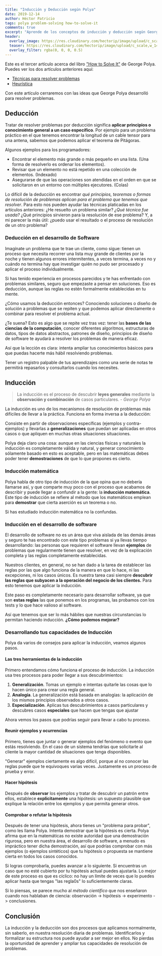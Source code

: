 ```yaml
---
title: "Inducción y Deducción según Polya"
date: 2019-12-14
author: Héctor Patricio
tags: polya problem-solving how-to-solve-it
comments: true
excerpt: "Aprende de los conceptos de inducción y deducción según George Polya los explica en How to Solve It"
header:
  overlay_image: https://res.cloudinary.com/hectorip/image/upload/c_scale,w_1400/v1575746191/verne-ho-0LAJfSNa-xQ-unsplash_prh7gv.jpg
  teaser: https://res.cloudinary.com/hectorip/image/upload/c_scale,w_1400/v1575746191/verne-ho-0LAJfSNa-xQ-unsplash_prh7gv.jpg
  overlay_filter: rgba(0, 0, 0, 0.5)
---
```


Este es el tercer artículo acerca del libro ["How to Solve It"](https://amzn.to/2P8HJA8) de George Polya. Puedes ver los dos artículos anteriores aquí:

- [Técnicas para resolver problemas](/2019/09/27/tecnicas-para-resolver-problemas.html)
- [Heurística](/2019/10/03/el-arte-de-resolver-problemas-la-heuristica.html)

Con este artículo cerraremos con las ideas que George Polya desarrolló para resolver problemas.

## Deducción

Tratar de resolver problemas por deducción significa **aplicar principios o
conocimiento general a un caso específico**. Por ejemplo para un problema
práctico en el que tenemos encontrar la longitud de un cable tensor para una
antena, sabemos que podemos aplicar el teorema de Pitágoras.

Algunos ejemplos para los programadores:

- Encontrar el elemento más grande o más pequeño en una lista. (Una forma de resolverlo es ordenar los elementos).
- Revisar que un elemento no está repetido en una colección de elementos. (Indexado)
- Asegurarse de que las operaciones son atendidas en el orden en que se solicitaron en un entorno con múltiples ejecutores. (Colas)

Lo difícil de la deducción es encontrar *qué principios, teoremas o formas
de resolución de problemas aplican para el problema que tenemos que resolver*. Para esto nos pueden ayudar las técnicas platicadas en los artículos anteriores: ¿He resuelto un problema similar? *¿Qué técnica fue usada?* ¿Qué principios sirvieron para la resolución de ese problema? Y, a mi parecer la más útil: ¿puedo usar el resultado o el proceso de resolución de un otro problema?

### Deducción en el desarrollo de Software

Imagínate un problema que te trae un cliente, como sigue: tienen un proceso que necesita recorrer una lista muy grande de clientes por la noche y tienen algunos errores intermitentes, a veces termina, a veces no y cuándo no termina hay que investigar quién no pudo ser procesado y aplicar el proceso individualmente.

Si has tenido experiencia en procesos parecidos y te has enfrentado con problemas similares, seguro que empezaste a pensar en soluciones. Eso es deducción, aunque las reglas no estén formalmente establecidas en tu mente.

¿Cómo usamos la deducción entonces? Conociendo soluciones o diseño de solución a problemas que se repiten y que podemos aplicar directamente o combinar para resolver el problema actual.

¿Te suena? Esto es algo que se repite vez tras vez: tener las **bases de las ciencias de la computación**, conocer diferentes algoritmos, estructuras de datos, tipos de datos abstractos, patrones de diseño, principios de diseño de software te ayudará a resolver los problemas de manera eficaz.

Así que la lección es clara: intenta ampliar tus conocimientos básicos para que puedas hacerte más hábil resolviendo problemas.

Tener un registro palpable de tus aprendizajes como una serie de notas te permitirá repasarlos y consultarlos cuando los necesites.

## Inducción

> La inducción es el proceso de descubrir **leyes generales** mediante la **observación y combinación** de casos particulares. - *George Polya*

La inducción es uno de los mecanismos de resolución de problemas más difíciles de llevar a la práctica. Funciona en forma inversa a la deducción:

Consiste en partir de observaciones específicas (ejemplos y contra-ejemplos) y llevarlas a **generalizaciones** que puedan ser aplicadas en otros casos o que apliquen en muchas otras situaciones situaciones.

Polya deja claro una cosa: aunque en las ciencias físicas y naturales la inducción es completamente válida y natural, y generar conocimiento sólamente basado en esto es aceptable, pero en las matemáticas debes poder tener **demostraciones** de que lo que propones es cierto.

### Inducción matemática

Polya habla de otro tipo de inducción de la que opina que no debería llamarse así, y que comparte muy poco con el proceso que acabamos de describir y puede llegar a confundir a la gente: la **inducción matemática**. Este tipo de inducción se refiere al método que los matemáticos emplean para **demostrar** que cierta aserción es un teorema o no.

Si has estudiado inducción matemática no la confundas.

### Inducción en el desarrollo de software

El desarrollo de software no es un área que viva aislada de las demás áreas y seguro te has encontrado con este tipo problemas si ya llevas tiempo desarrollando: las personas que requieren el software llevan **ejemplos** de  problemas que regularmente tienen que resolver, en vez de la explicación completa y las reglas completamente establecidas.

Nuestros clientes, en general, no se han dado a la tarea de establecer las reglas por las que algo funciona de la manera en que lo hace, ni las excepciones, ni los casos únicos. Es nuestra tarea casi siempre **descubrir las reglas que subyacen a la operación del negocio de los clientes.** Para esto tenemos que aplicar la inducción.

Este paso es completamente necesario para desarrollar software, ya que son **estas reglas** las que ponemos en los programas, las probamos con los tests y lo que hace valioso al software.

Así que tenemos que ser lo más hábiles que nuestras circunstancias lo permitan haciendo inducción. **¿Cómo podemos mejorar?**

### Desarrollando tus capacidades de Inducción

Polya da varios de consejos para aplicar la inducción, veamos algunos pasos.

#### Las tres herramientas de la inducción

Primero entendamos cómo funciona el proceso de inducción. La inducción usa tres procesos para poder llegar a sus descubrimientos:

1. **Generalización**. Tomas un ejemplo e intentas quitarle las cosas que lo hacen único para crear una regla general.
2. **Analogía**. La generalización está basada en analogías: la aplicación de los mismos principios observados a otros casos.
3. **Especialización**. Aplicas tus descubrimientos a casos particulares y descubres casos **especiales** que hacen que tengas que ajustar

Ahora vemos los pasos que podrías seguir para llevar a cabo tu proceso.

#### Reunir ejemplos y ocurrencias

Primero, tienes que juntar o generar ejemplos del fenómeno o evento que estás resolviendo. En el caso de un sistema tendrías que solicitarle al cliente la mayor cantidad de situaciones que tenga disponibles.

"Generar" ejemplos ciertamente es algo difícil, porque al no conocer las reglas puede que te equivoques varias veces. Justamente es un proceso de prueba y error.

#### Hacer hipótesis

Después de **observar** los ejemplos y tratar de descubrir un patrón entre ellos, establece **explícitamente** una hipótesis: un supuesto plausible que explique la relación entre los ejemplos y que permita generar otros.

#### Comprobar o refutar la hipótesis

Después de tener una hipótesis, ahora tienes un "problema para probar", como les llama Polya. Intenta demostrar que la hipótesis es cierta. Polya afirma que en la matemáticas no existe autoridad que una demostración rigurosa, pero en nuestra área, el desarrollo de software, a menudo es impráctico tener dicha demostración, así que podrías comprobar con más ejemplos (o ejemplos sintéticos) que tu hipótesis o propuesta se mantiene cierta en todos los casos conocidos.

Si logras comprobarla, puedes avanzar a lo siguiente. Si encuentras un caso que no esté cubierto por tu hipótesis actual puedes ajustarla. Lo  mejor de este proceso es que es cíclico: no hay un límite de veces que lo puedes aplicar hasta que tengas "las regla0s" lo suficientemente claras.

Si lo piensas, se parece mucho al _método científico_ que nos enseñaron cuando nos hablaban de ciencia: observación -> hipótesis -> experimento -> conclusiones.

## Conclusión

La inducción y la deducción son dos procesos que aplicamos normalmente, sin saberlo, en nuestra resolución diaria de problemas. Identificarlos y formalizar su estructura nos puede ayudar a ser mejor en ellos. No pierdas la oportunidad de aprender y ampliar tus capacidades de resolución de problemas.
